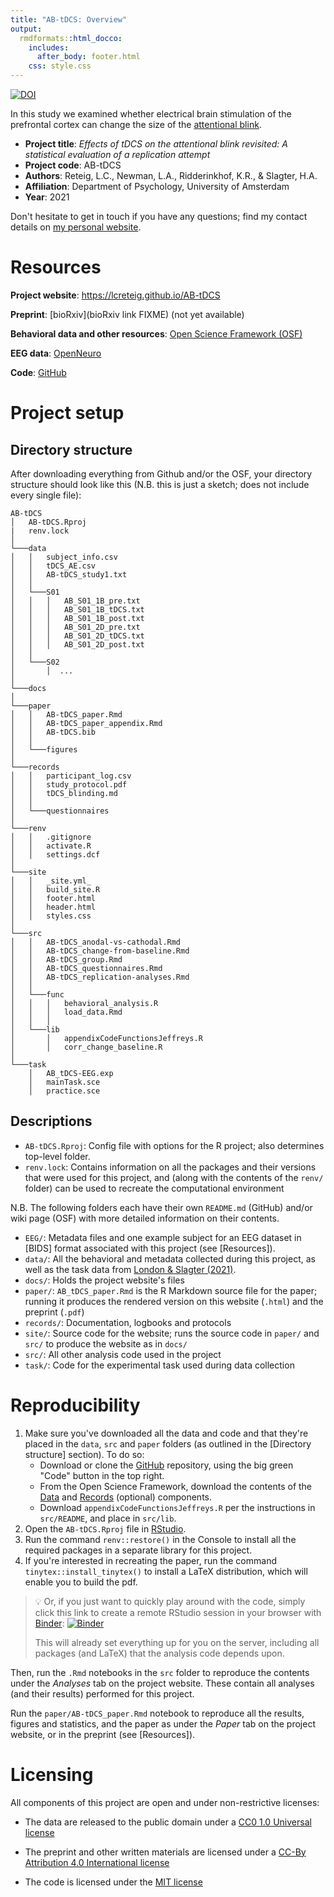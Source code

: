 ```yaml
---
title: "AB-tDCS: Overview"
output:
  rmdformats::html_docco:
    includes:
      after_body: footer.html
    css: style.css
---
```


[![DOI](https://zenodo.org/badge/177798991.svg)](https://zenodo.org/badge/latestdoi/177798991)

In this study we examined whether electrical brain stimulation of the prefrontal cortex can change the size of the [attentional blink](http://www.scholarpedia.org/article/Attentional_blink).

* __Project title__: _Effects of tDCS on the attentional blink revisited: A statistical evaluation of a replication attempt_
* __Project code__: AB-tDCS
* __Authors__: Reteig, L.C., Newman, L.A., Ridderinkhof, K.R., & Slagter, H.A.
* __Affiliation__: Department of Psychology, University of Amsterdam
* __Year__: 2021

Don't hesitate to get in touch if you have any questions; find my contact details on [my personal website](https://lcreteig.github.io).

# Resources

__Project website__: <https://lcreteig.github.io/AB-tDCS>

__Preprint__: [bioRxiv](bioRxiv link FIXME) (not yet available)

__Behavioral data and other resources__: [Open Science Framework (OSF)](https://osf.io/y6hsf/)

__EEG data__: [OpenNeuro](https://openneuro.org/datasets/ds001810)

__Code__: [GitHub](https://github.com/lcreteig/AB-tDCS)


# Project setup

## Directory structure

After downloading everything from Github and/or the OSF, your directory structure should look like this (N.B. this is just a sketch; does not include every single file):

```
AB-tDCS
│   AB-tDCS.Rproj
|   renv.lock
│
└───data
│   │   subject_info.csv
│   │   tDCS_AE.csv
│   │   AB-tDCS_study1.txt
│   │
│   └───S01
│   │   │   AB_S01_1B_pre.txt
│   │   │   AB_S01_1B_tDCS.txt
│   │   │   AB_S01_1B_post.txt
│   │   │   AB_S01_2D_pre.txt
│   │   │   AB_S01_2D_tDCS.txt
│   │   │   AB_S01_2D_post.txt
│   │   
│   └───S02
│       │  ...
│
└───docs
│
└───paper
│   │   AB-tDCS_paper.Rmd
│   │   AB-tDCS_paper_appendix.Rmd
│   │   AB-tDCS.bib
│   │
│   └───figures
│   
└───records
│   │   participant_log.csv
│   │   study_protocol.pdf
│   │   tDCS_blinding.md
│   │
│   └───questionnaires
│
└───renv
│   │   .gitignore
│   │   activate.R
│   │   settings.dcf
│
└───site
│   │   _site.yml_
│   │   build_site.R
│   │   footer.html
│   │   header.html
│   │   styles.css
│
└───src
│   │   AB-tDCS_anodal-vs-cathodal.Rmd
│   │   AB-tDCS_change-from-baseline.Rmd
│   │   AB-tDCS_group.Rmd
│   │   AB-tDCS_questionnaires.Rmd
│   │   AB-tDCS_replication-analyses.Rmd
│   │
│   └───func
│   │   │   behavioral_analysis.R
│   │   │   load_data.Rmd
│   │   │   
│   └───lib
│       │   appendixCodeFunctionsJeffreys.R
│       │   corr_change_baseline.R
│   
└───task
    │   AB_tDCS-EEG.exp
    │   mainTask.sce
    │   practice.sce
```

## Descriptions

* `AB-tDCS.Rproj`: Config file with options for the R project; also determines top-level folder.
* `renv.lock`: Contains information on all the packages and their versions that were used for this project, and (along with the contents of the `renv/` folder) can be used to recreate the computational environment

N.B. The following folders each have their own `README.md` (GitHub) and/or wiki page (OSF) with more detailed information on their contents.

* `EEG/`: Metadata files and one example subject for an EEG dataset in [BIDS] format associated with this project (see [Resources]).
* `data/`: All the behavioral and metadata collected during this project, as well as the task data from [London & Slagter (2021)](https://doi.org/10.1162/jocn_a_01679).
* `docs/`: Holds the project website's files
* `paper/`: `AB_tDCS_paper.Rmd` is the R Markdown source file for the paper; running it produces the rendered version on this website (`.html`) and the preprint (`.pdf`)
* `records/`: Documentation, logbooks and protocols
* `site/`: Source code for the website; runs the source code in `paper/` and `src/` to produce the website as in `docs/`
* `src/`: All other analysis code used in the project
* `task/`: Code for the experimental task used during data collection

# Reproducibility

1. Make sure you've downloaded all the data and code and that they're placed in the `data`, `src` and `paper` folders (as outlined in the [Directory structure] section). To do so:
    - Download or clone the [GitHub](https://github.com/lcreteig/AB-tDCS) repository, using the big green "Code" button in the top right.
    - From the Open Science Framework, download the contents of the [Data](https://osf.io/rju7f/) and [Records](https://osf.io/ka3xp/) (optional) components.
    - Download `appendixCodeFunctionsJeffreys.R` per the instructions in `src/README`, and place in `src/lib`.
2. Open the `AB-tDCS.Rproj` file in [RStudio](https://www.rstudio.com/).
3. Run the command `renv::restore()` in the Console to install all the required packages in a separate library for this project.
4. If you're interested in recreating the paper, run the command `tinytex::install_tinytex()` to install a LaTeX distribution, which will enable you to build the pdf.

> 💡 Or, if you just want to quickly play around with the code, simply click this link to create a remote RStudio session in your browser with [Binder](https://mybinder.org/): [![Binder](https://mybinder.org/badge.svg)](https://mybinder.org/v2/gh/lcreteig/AB-tDCS/master?urlpath=rstudio)
>
> This will already set everything up for you on the server, including all packages (and LaTeX) that the analysis code depends upon.

Then, run the `.Rmd` notebooks in the `src` folder to reproduce the contents under the _Analyses_ tab on the project website. These contain all analyses (and their results) performed for this project.

Run the `paper/AB-tDCS_paper.Rmd` notebook to reproduce all the results, figures and statistics, and the paper as under the _Paper_ tab on the project website, or in the preprint (see [Resources]).

# Licensing

All components of this project are open and under non-restrictive licenses:

* The data are released to the public domain under a [CC0 1.0 Universal license](https://creativecommons.org/publicdomain/zero/1.0/)

* The preprint and other written materials are licensed under a [CC-By Attribution 4.0 International license](https://creativecommons.org/licenses/by/4.0/)

* The code is licensed under the [MIT license](https://tldrlegal.com/license/mit-license)
